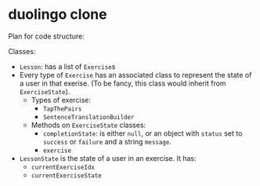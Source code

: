 # duolingo clone

Plan for code structure:

Classes:

- `Lesson`: has a list of `Exercise`s
- Every type of `Exercise` has an associated class to represent the state of a user in that exerise. (To be fancy, this class would inherit from `ExerciseState`).
  - Types of exercise:
    - `TapThePairs`
    - `SentenceTranslationBuilder`
  - Methods on `ExerciseState` classes:
    - `completionState`: is either `null`, or an object with `status` set to `success` or `failure` and a string `message`.
    - `exercise`
- `LessonState` is the state of a user in an exercise. It has:
  - `currentExerciseIdx`
  - `currentExerciseState`

